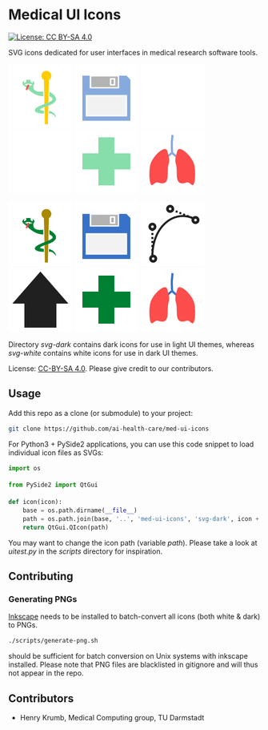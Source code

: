 # Medical UI Icons

[![License: CC BY-SA 4.0](https://img.shields.io/badge/License-CC%20BY--SA%204.0-lightgrey.svg)](https://creativecommons.org/licenses/by-sa/4.0/)

SVG icons dedicated for user interfaces in medical research software tools.

![icon-asclepius](svg-white/icon-asclepius.svg)
![action-save](svg-white/action-save.svg)
![tool-bezier](svg-white/tool-bezier.svg)
![arrow-up](svg-white/arrow-up.svg)
![icon-cross](svg-white/icon-cross.svg)
![organ-lung](svg-white/organ-lung.svg)

![icon-asclepius](svg-dark/icon-asclepius.svg)
![action-save](svg-dark/action-save.svg)
![tool-bezier](svg-dark/tool-bezier.svg)
![arrow-up](svg-dark/arrow-up.svg)
![icon-cross](svg-dark/icon-cross.svg)
![organ-lung](svg-dark/organ-lung.svg)

Directory *svg-dark* contains dark icons for use in light UI themes, whereas
*svg-white* contains white icons for use in dark UI themes.

License: [CC-BY-SA 4.0](http://creativecommons.org/licenses/by-sa/4.0).
Please give credit to our contributors.

## Usage

Add this repo as a clone (or submodule) to your project:

```bash
git clone https://github.com/ai-health-care/med-ui-icons
```

For Python3 + PySide2 applications, you can use this code snippet to load
individual icon files as SVGs:

```python
import os

from PySide2 import QtGui

def icon(icon):
    base = os.path.dirname(__file__)
    path = os.path.join(base, '..', 'med-ui-icons', 'svg-dark', icon + '.svg')
    return QtGui.QIcon(path)
```

You may want to change the icon path (variable *path*).
Please take a look at *uitest.py* in the *scripts* directory for inspiration.


## Contributing

### Generating PNGs

[Inkscape](https://inkscape.org) needs to be installed to batch-convert
all icons (both white & dark) to PNGs.

```bash
./scripts/generate-png.sh
```

should be sufficient for batch conversion on Unix systems with inkscape
installed.
Please note that PNG files are blacklisted in gitignore and will thus not
appear in the repo.


## Contributors

* Henry Krumb, Medical Computing group, TU Darmstadt
